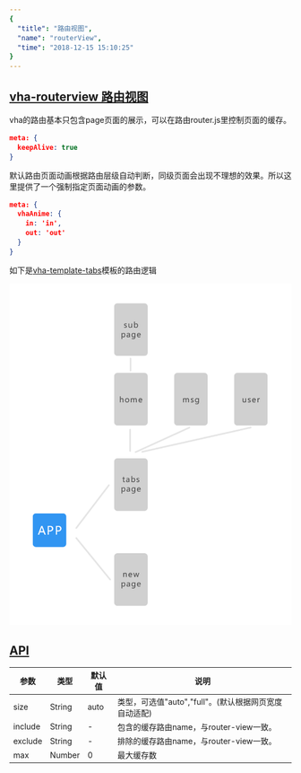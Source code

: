 ```yaml
---
{
  "title": "路由视图",
  "name": "routerView",
  "time": "2018-12-15 15:10:25"
}
---
```


<section id="routerView">

# **[vha-routerview 路由视图](#routerView)**

vha的路由基本只包含page页面的展示，可以在路由router.js里控制页面的缓存。

```json
meta: {
  keepAlive: true
}
```

默认路由页面动画根据路由层级自动判断，同级页面会出现不理想的效果。所以这里提供了一个强制指定页面动画的参数。

```json
meta: {
  vhaAnime: {
    in: 'in',
    out: 'out'
  }
}
```

如下是[vha-template-tabs](https://github.com/mixingyu/vha-template-tabs)模板的路由逻辑

<img width="600" src="https://raw.githubusercontent.com/mixingyu/vha-template-tabs/master/README/router.png">

</section>
<!-- ------------------------------------------- -->
<section id="API">

# **[API](#API)**

参数|类型|默认值|说明
-|-|-|-
size|String|auto|类型，可选值"auto","full"。(默认根据网页宽度自动适配)
include|String|-|包含的缓存路由name，与router-view一致。
exclude|String|-|排除的缓存路由name，与router-view一致。
max|Number|0|最大缓存数

</section>